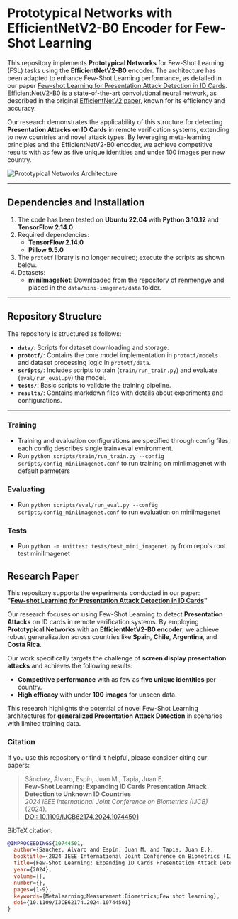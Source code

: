 # Prototypical Networks with EfficientNetV2-B0 Encoder for Few-Shot Learning

This repository implements **Prototypical Networks** for Few-Shot Learning (FSL) tasks using the **EfficientNetV2-B0** encoder. The architecture has been adapted to enhance Few-Shot Learning performance, as detailed in our paper [Few-shot Learning for Presentation Attack Detection in ID Cards](https://arxiv.org/pdf/2409.06842v1). EfficientNetV2-B0 is a state-of-the-art convolutional neural network, as described in the original [EfficientNetV2 paper](https://arxiv.org/pdf/2104.00298), known for its efficiency and accuracy.

Our research demonstrates the applicability of this structure for detecting **Presentation Attacks on ID Cards** in remote verification systems, extending to new countries and novel attack types. By leveraging meta-learning principles and the EfficientNetV2-B0 encoder, we achieve competitive results with as few as five unique identities and under 100 images per new country.

![Prototypical Networks Architecture](https://user-images.githubusercontent.com/23639048/55438102-5d9e4c00-55a9-11e9-86e2-b4f79f880b83.png)

---

## Dependencies and Installation

1. The code has been tested on **Ubuntu 22.04** with **Python 3.10.12** and **TensorFlow 2.14.0**.
2. Required dependencies:
   - **TensorFlow 2.14.0**
   - **Pillow 9.5.0**
3. The `prototf` library is no longer required; execute the scripts as shown below.
4. Datasets:
   - **miniImageNet**: Downloaded from the repository of [renmengye](https://github.com/renmengye/few-shot-ssl-public) and placed in the `data/mini-imagenet/data` folder.

---

## Repository Structure

The repository is structured as follows:

- **`data/`**: Scripts for dataset downloading and storage.
- **`prototf/`**: Contains the core model implementation in `prototf/models` and dataset processing logic in `prototf/data`.
- **`scripts/`**: Includes scripts to train (`train/run_train.py`) and evaluate (`eval/run_eval.py`) the model.
- **`tests/`**: Basic scripts to validate the training pipeline.
- **`results/`**: Contains markdown files with details about experiments and configurations.

---

### Training

* Training and evaluation configurations are specified through config files, each config describes single train+eval evnironment.
* Run `python scripts/train/run_train.py --config scripts/config_miniimagenet.conf` to run training on miniImagenet with default parmeters

### Evaluating

* Run `python scripts/eval/run_eval.py --config scripts/config_miniimagenet.conf` to run evaluation on miniImagenet

### Tests

* Run `python -m unittest tests/test_mini_imagenet.py` from repo's root test miniImagenet 

## Research Paper

This repository supports the experiments conducted in our paper:  
**"[Few-shot Learning for Presentation Attack Detection in ID Cards](https://arxiv.org/pdf/2409.06842v1)"**

Our research focuses on using Few-Shot Learning to detect **Presentation Attacks** on ID cards in remote verification systems. By employing **Prototypical Networks** with an **EfficientNetV2-B0 encoder**, we achieve robust generalization across countries like **Spain**, **Chile**, **Argentina**, and **Costa Rica**. 

Our work specifically targets the challenge of **screen display presentation attacks** and achieves the following results:
- **Competitive performance** with as few as **five unique identities** per country.
- **High efficacy** with under **100 images** for unseen data.

This research highlights the potential of novel Few-Shot Learning architectures for **generalized Presentation Attack Detection** in scenarios with limited training data.


### Citation

If you use this repository or find it helpful, please consider citing our papers:

> Sánchez, Álvaro, Espín, Juan M., Tapia, Juan E.  
> **Few-Shot Learning: Expanding ID Cards Presentation Attack Detection to Unknown ID Countries**  
> *2024 IEEE International Joint Conference on Biometrics (IJCB)* (2024).  
> [DOI: 10.1109/IJCB62174.2024.10744501](https://doi.org/10.1109/IJCB62174.2024.10744501)

BibTeX citation:

```bibtex
@INPROCEEDINGS{10744501,
  author={Sanchez, Alvaro and Espín, Juan M. and Tapia, Juan E.},
  booktitle={2024 IEEE International Joint Conference on Biometrics (IJCB)}, 
  title={Few-Shot Learning: Expanding ID Cards Presentation Attack Detection to Unknown ID Countries}, 
  year={2024},
  volume={},
  number={},
  pages={1-9},
  keywords={Metalearning;Measurement;Biometrics;Few shot learning},
  doi={10.1109/IJCB62174.2024.10744501}
}
